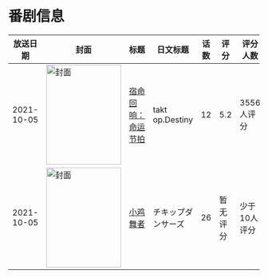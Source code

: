 # 番剧信息

|放送日期|封面|标题|日文标题|话数|评分|评分人数|
|---|---|---|---|---|---|---|
|2021-10-05|<img src="//lain.bgm.tv/pic/cover/c/93/b0/331535_i2s69.jpg" alt="封面" style="width:150px;height:200px;object-fit:cover;">|[宿命回响：命运节拍](https://bangumi.tv/subject/331535)|takt op.Destiny|12|5.2|3556人评分|
|2021-10-05|<img src="//lain.bgm.tv/pic/cover/c/50/1b/347804_Z4W21.jpg" alt="封面" style="width:150px;height:200px;object-fit:cover;">|[小鸡舞者](https://bangumi.tv/subject/347804)|チキップダンサーズ|26|暂无评分|少于10人评分|
